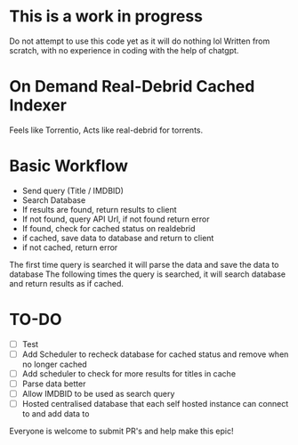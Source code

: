 # This is a work in progress
Do not attempt to use this code yet as it will do nothing lol
Written from scratch, with no experience in coding with the help of chatgpt.

# On Demand Real-Debrid Cached Indexer
Feels like Torrentio, Acts like real-debrid for torrents.

# Basic Workflow
- Send query (Title / IMDBID)
- Search Database
- If results are found, return results to client
- If not found, query API Url, if not found return error
- If found, check for cached status on realdebrid
- if cached, save data to database and return to client
- if not cached, return error

The first time query is searched it will parse the data and save the data to database
The following times the query is searched, it will search database and return results as if cached.

# TO-DO
- [ ] Test
- [ ] Add Scheduler to recheck database for cached status and remove when no longer cached
- [ ] Add scheduler to check for more results for titles in cache
- [ ] Parse data better
- [ ] Allow IMDBID to be used as search query
- [ ] Hosted centralised database that each self hosted instance can connect to and add data to

Everyone is welcome to submit PR's and help make this epic!
